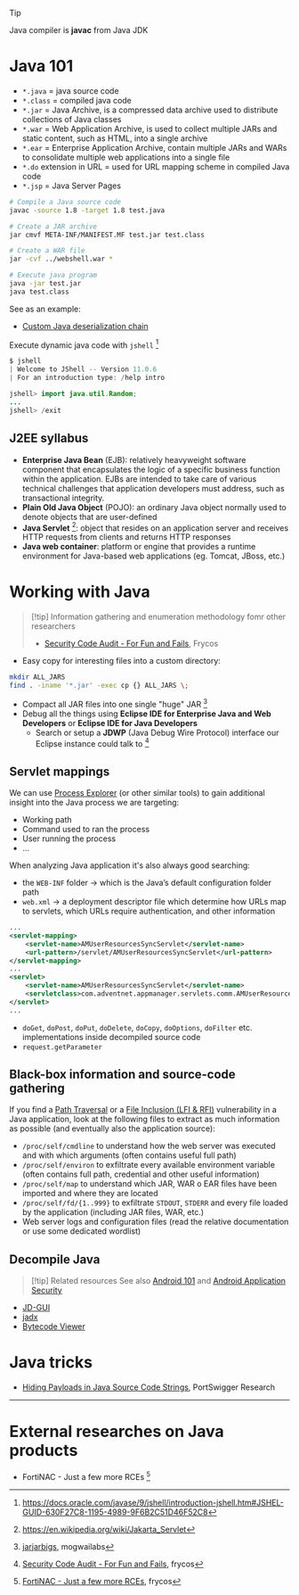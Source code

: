 >[!tip]
>Java compiler is **javac** from Java JDK

# Java 101

- `*.java` = java source code
- `*.class` = compiled java code
- `*.jar` = Java Archive, is a compressed data archive used to distribute collections of Java classes
- `*.war` = Web Application Archive, is used to collect multiple JARs and static content, such as HTML, into a single archive
- `*.ear` = Enterprise Application Archive, contain multiple JARs and WARs to consolidate multiple web applications into a single file
- `*.do` extension in URL = used for URL mapping scheme in compiled Java code
- `*.jsp` = Java Server Pages

```bash
# Compile a Java source code
javac -source 1.8 -target 1.8 test.java

# Create a JAR archive
jar cmvf META-INF/MANIFEST.MF test.jar test.class

# Create a WAR file
jar -cvf ../webshell.war *

# Execute java program
java -jar test.jar
java test.class
```

See as an example:
- [Custom Java deserialization chain](../Web%20&%20Network%20Hacking/Insecure%20Deserialization%20&%20Object%20Injection.md#Custom%20Java%20deserialization%20chain)


Execute dynamic java code with `jshell` [^jshell]

[^jshell]: https://docs.oracle.com/javase/9/jshell/introduction-jshell.htm#JSHEL-GUID-630F27C8-1195-4989-9F6B2C51D46F52C8

```java
$ jshell
| Welcome to JShell -- Version 11.0.6
| For an introduction type: /help intro

jshell> import java.util.Random;
...
jshell> /exit
```



## J2EE syllabus

- **Enterprise Java Bean** (EJB): relatively heavyweight software component that encapsulates the logic of a specific business function within the application. EJBs are intended to take care of various technical challenges that application developers must address, such as transactional integrity.
- **Plain Old Java Object** (POJO): an ordinary Java object normally used to denote objects that are user-defined
- **Java Servlet** [^servlets]: object that resides on an application server and receives HTTP requests from clients and returns HTTP responses
- **Java web container**: platform or engine that provides a runtime environment for Java-based web applications (eg. Tomcat, JBoss, etc.)

[^servlets]: https://en.wikipedia.org/wiki/Jakarta_Servlet

# Working with Java

>[!tip] Information gathering and enumeration methodology fomr other researchers
>- [Security Code Audit - For Fun and Fails](https://frycos.github.io/vulns4free/2022/05/24/security-code-audit-fails.html), Frycos

- Easy copy for interesting files into a custom directory:
```bash
mkdir ALL_JARS
find . -iname '*.jar' -exec cp {} ALL_JARS \;
```

- Compact all JAR files into one single "huge" JAR [^jarjarbigs]
- Debug all the things using **Eclipse IDE for Enterprise Java and Web Developers** or **Eclipse IDE for Java Developers**
	- Search or setup a **JDWP** (Java Debug Wire Protocol) interface our Eclipse instance could talk to [^compact-jar]

[^compact-jar]: [Security Code Audit - For Fun and Fails](https://frycos.github.io/vulns4free/2022/05/24/security-code-audit-fails.html), frycos
[^jarjarbigs]: [jarjarbigs](https://github.com/mogwailabs/jarjarbigs), mogwailabs

## Servlet mappings

We can use [Process Explorer](../Tools/Sysinternals%20Suite.md#Process%20Explorer) (or other similar tools) to gain additional insight into the Java process we are targeting:
- Working path
- Command used to ran the process
- User running the process
- ...

When analyzing Java application it's also always good searching:
- the `WEB-INF` folder → which is the Java’s default configuration folder path
- `web.xml` → a deployment descriptor file which determine how URLs map to servlets, which URLs require authentication, and other information
```xml
...
<servlet-mapping>
	<servlet-name>AMUserResourcesSyncServlet</servlet-name>
	<url-pattern>/servlet/AMUserResourcesSyncServlet</url-pattern>
</servlet-mapping>
...
<servlet>
	<servlet-name>AMUserResourcesSyncServlet</servlet-name>
	<servletclass>com.adventnet.appmanager.servlets.comm.AMUserResourcesSyncServlet</servletclass>
</servlet>
...
```
- `doGet`, `doPost`, `doPut`, `doDelete`, `doCopy`, `doOptions`, `doFilter` etc. implementations inside decompiled source code
- `request.getParameter`


## Black-box information and source-code gathering 

If you find a [Path Traversal](../Web%20&%20Network%20Hacking/Path%20Traversal.md) or a [File Inclusion (LFI & RFI)](../Web%20&%20Network%20Hacking/File%20Inclusion%20(LFI%20&%20RFI).md) vulnerability in a Java application, look at the following files to extract as much information as possible (and eventually also the application source):
- `/proc/self/cmdline` to understand how the web server was executed and with which arguments (often contains useful full path)
- `/proc/self/environ` to exfiltrate every available environment variable (often contains full path, credential and other useful information)
- `/proc/self/map` to understand which JAR, WAR o EAR files have been imported and where they are located
- `/proc/self/fd/{1..999}` to exfiltrate `STDOUT`, `STDERR` and every file loaded by the application (including JAR files, WAR, etc.)
- Web server logs and configuration files (read the relative documentation or use some dedicated wordlist)

## Decompile Java

>[!tip] Related resources 
>See also [Android 101](../Mobile%20Hacking/Android%20101.md) and [Android Application Security](../Mobile%20Hacking/Android%20Application%20Security.md)

- [JD-GUI](../Tools/JD-GUI.md)
- [jadx](../Tools/jadx.md)
- [Bytecode Viewer](../Tools/Bytecode%20Viewer.md)

# Java tricks

- [Hiding Payloads in Java Source Code Strings](../../Readwise/Articles/PortSwigger%20Research%20-%20Hiding%20Payloads%20in%20Java%20Source%20Code%20Strings.md), PortSwigger Research

---

# External researches on Java products

- FortiNAC - Just a few more RCEs [^FortiNAC-RCEs]

[^FortiNAC-RCEs]: [FortiNAC - Just a few more RCEs](https://frycos.github.io/vulns4free/2023/06/18/fortinac.html), frycos